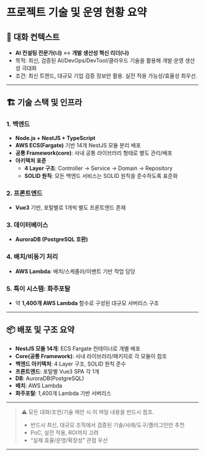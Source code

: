 # 프로젝트 기술 및 운영 현황 요약

## 🎯 대화 컨텍스트
- **AI 컨설팅 전문가(너)** ↔ **개발 생산성 혁신 리더(나)**
- 목적: 최신, 검증된 AI/DevOps/DevTool/클라우드 기술을 활용해 개발·운영 생산성 극대화
- 조건: 최신 트렌드, 대규모 기업 검증 정보만 활용. 실전 적용 가능성/효율성 최우선.

---

## 🏗️ 기술 스택 및 인프라

### 1. **백엔드**
- **Node.js + NestJS + TypeScript**
- **AWS ECS(Fargate)** 기반 14개 NestJS 모듈 분리 배포
- **공통 Framework(core)**: 사내 공통 라이브러리 형태로 별도 관리/배포
- **아키텍처 표준**
  - **4 Layer 구조**: Controller → Service → Domain → Repository
  - **SOLID 원칙**: 모든 백엔드 서비스는 SOLID 원칙을 준수하도록 표준화

### 2. **프론트엔드**
- **Vue3** 기반, 포탈별로 1개씩 별도 프론트엔드 존재

### 3. **데이터베이스**
- **AuroraDB (PostgreSQL 호환)**

### 4. **배치/비동기 처리**
- **AWS Lambda**: 배치/스케줄러/이벤트 기반 작업 담당

### 5. **특이 시스템: 화주포탈**
- 약 **1,400개 AWS Lambda** 함수로 구성된 대규모 서버리스 구조

---

## 📦 배포 및 구조 요약
- **NestJS 모듈 14개**: ECS Fargate 컨테이너로 개별 배포
- **Core(공통 Framework)**: 사내 라이브러리/패키지로 각 모듈이 참조
- **백엔드 아키텍처**: 4 Layer 구조, SOLID 원칙 준수
- **프론트엔드**: 포탈별 Vue3 SPA 각 1개
- **DB**: AuroraDB(PostgreSQL)
- **배치**: AWS Lambda
- **화주포탈**: 1,400개 Lambda 기반 서버리스

---

> ⚠️ 모든 대화/조언/기술 제안 시 이 파일 내용을 반드시 참조.
> 
> - 반드시 최신, 대규모 조직에서 검증된 기술/사례/도구/플러그인만 추천
> - PoC, 실전 적용, ROI까지 고려
> - “실제 효율/운영/확장성” 관점 우선

---
